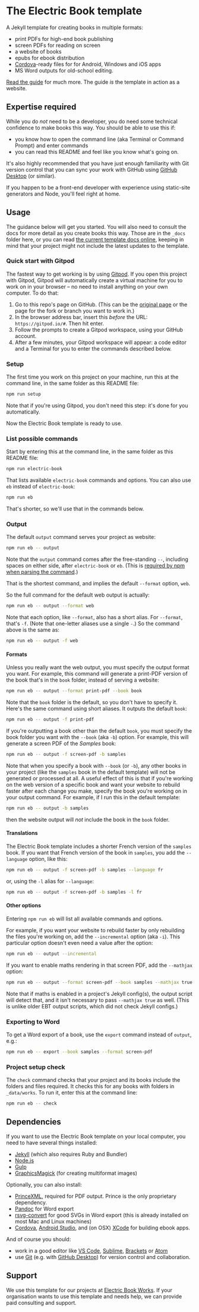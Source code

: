 # The Electric Book template

A Jekyll template for creating books in multiple formats:

- print PDFs for high-end book publishing
- screen PDFs for reading on screen
- a website of books
- epubs for ebook distribution
- [Cordova](https://cordova.apache.org/)-ready files for for Android, Windows and iOS apps
- MS Word outputs for old-school editing.

[Read the guide](https://electricbookworks.github.io/electric-book/) for much more. The guide *is* the template in action as a website.


## Expertise required

While you do *not* need to be a developer, you do need some technical confidence to make books this way. You should be able to use this if:

- you know how to open the command line (aka Terminal or Command Prompt) and enter commands
- you can read this README and feel like you know what's going on.

It's also highly recommended that you have just enough familiarity with Git version control that you can sync your work with GitHub using [GitHub Desktop](https://desktop.github.com/) (or similar).

If you happen to be a front-end developer with experience using static-site generators and Node, you'll feel right at home.


## Usage

The guidance below will get you started. You will also need to consult the docs for more detail as you create books this way. Those are in the `_docs` folder here, or you can read [the current template docs online](https://electricbookworks.github.io/electric-book/docs/), keeping in mind that your project might not include the latest updates to the template.


### Quick start with Gitpod

The fastest way to get working is by using [Gitpod](https://gitpod.io). If you open this project with Gitpod, Gitpod will automatically create a virtual machine for you to work on in your browser – no need to install anything on your own computer. To do that:

1. Go to this repo's page on GitHub. (This can be the [original page](https://github.com/electricbookworks/electric-book/) or the page for the fork or branch you want to work in.)
2. In the browser address bar, insert this *before* the URL: `https://gitpod.io/#`. Then hit enter.
3. Follow the prompts to create a Gitpod workspace, using your GitHub account.
4. After a few minutes, your Gitpod workspace will appear: a code editor and a Terminal for you to enter the commands described below.


### Setup

The first time you work on this project on your machine, run this at the command line, in the same folder as this README file:

```sh
npm run setup
```

Note that if you're using Gitpod, you don't need this step: it's done for you automatically.

Now the Electric Book template is ready to use.


### List possible commands

Start by entering this at the command line, in the same folder as this README file:

```sh
npm run electric-book
```

That lists available `electric-book` commands and options. You can also use `eb` instead of `electric-book`:

```sh
npm run eb
```

That's shorter, so we'll use that in the commands below.


### Output

The default `output` command serves your project as website:

```sh
npm run eb -- output
```

Note that the `output` command comes after the free-standing ` -- `, including spaces on either side, after `electric-book` or `eb`. (This is [required by npm when parsing the command](https://medium.com/fhinkel/the-curious-case-of-double-dashes-b5e7711698f).)

That is the shortest command, and implies the default `--format` option, `web`.

So the full command for the default web output is actually:

```sh
npm run eb -- output --format web
```

Note that each option, like `--format`, also has a short alias. For `--format`, that's `-f`. (Note that one-letter aliases use a single `-`.) So the command above is the same as:

```sh
npm run eb -- output -f web
```

#### Formats

Unless you really want the web output, you must specify the output format you want. For example, this command will generate a print-PDF version of the book that's in the `book` folder, instead of serving a website:

```sh
npm run eb -- output --format print-pdf --book book
```

Note that the `book` folder is the default, so you don't have to specify it. Here's the same command using short aliases. It outputs the default `book`:

```sh
npm run eb -- output -f print-pdf
```

If you're outputting a book other than the default `book`, you must specify the book folder you want with the `--book` (aka `-b`) option. For example, this will generate a screen PDF of the _Samples_ book:

```sh
npm run eb -- output -f screen-pdf -b samples
```

Note that when you specify a book with `--book` (or `-b`), any other books in your project (like the `samples` book in the default template) will not be generated or processed at all. A useful effect of this is that if you're working on the web version of a specific book and want your website to rebuild faster after each change you make, specify the book you're working on in your output command. For example, if I run this in the default template:

```sh
npm run eb -- output -b samples
```

then the website output will *not* include the book in the `book` folder.

#### Translations

The Electric Book template includes a shorter French version of the `samples` book. If you want that French version of the book in `samples`, you add the `--language` option, like this:

```sh
npm run eb -- output -f screen-pdf -b samples --language fr
```

or, using the `-l` alias for `--language`:

```sh
npm run eb -- output -f screen-pdf -b samples -l fr
```

#### Other options

Entering `npm run eb` will list all available commands and options.

For example, if you want your website to rebuild faster by only rebuilding the files you're working on, add the `--incremental` option (aka `-i`). This particular option doesn't even need a value after the option:

```sh
npm run eb -- output --incremental
```

If you want to enable maths rendering in that screen PDF, add the `--mathjax` option:

```sh
npm run eb -- output --format screen-pdf --book samples --mathjax true
```

Note that if maths is enabled in a project's Jekyll config(s), the output script will detect that, and it isn't necessary to pass `--mathjax true` as well. (This is unlike older EBT output scripts, which did not check Jekyll configs.)


### Exporting to Word

To get a Word export of a book, use the `export` command instead of `output`, e.g.:

```sh
npm run eb -- export --book samples --format screen-pdf
```


### Project setup check

The `check` command checks that your project and its books include the folders and files required. It checks this for any books with folders in `_data/works`. To run it, enter this at the command line:

```sh
npm run eb -- check
```


## Dependencies

If you want to use the Electric Book template on your local computer, you need to have several things installed:

- [Jekyll](https://jekyllrb.com/) (which also requires Ruby and Bundler)
- [Node.js](https://nodejs.org)
- [Gulp](https://gulpjs.com/)
- [GraphicsMagick](http://www.graphicsmagick.org/) (for creating multiformat images)

Optionally, you can also install:

- [PrinceXML](https://www.princexml.com/), required for PDF output. Prince is the only proprietary dependency.
- [Pandoc](https://pandoc.org/) for Word export
- [rsvg-convert](https://community.chocolatey.org/packages/rsvg-convert
) for good SVGs in Word export (this is already installed on most Mac and Linux machines)
- [Cordova](https://cordova.apache.org), [Android Studio](https://developer.android.com/studio), and (on OSX) [XCode](https://developer.apple.com/xcode/) for building ebook apps.

And of course you should:

- work in a good editor like [VS Code](https://code.visualstudio.com/), [Sublime](https://www.sublimetext.com/), [Brackets](https://brackets.io/) or [Atom](https://atom.io/)
- use [Git](https://git-scm.com/) (e.g. with [GitHub Desktop](https://desktop.github.com/)) for version control and collaboration.


## Support

We use this template for our projects at [Electric Book Works](https://electricbookworks.com). If your organisation wants to use this template and needs help, we can provide paid consulting and support.
